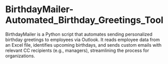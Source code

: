 # BirthdayMailer-Automated_Birthday_Greetings_Tool
BirthdayMailer is a Python script that automates sending personalized birthday greetings to employees via Outlook. It reads employee data from an Excel file, identifies upcoming birthdays, and sends custom emails with relevant CC recipients (e.g., managers), streamlining the process for organizations.
